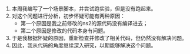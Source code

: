 1. 本周我编写了一个场景脚本，并尝试跑实验，但是没有跑起来。
2. 对这个问题进行分析，初步怀疑可能有两种原因：
   - 第一个原因是我之前修改的ns2的源代码没有编译进去；
   - 第二个原因是修改的代码本身有问题。
3. 于是我根据怀疑的原因，重新检查并修改了相关代码，但仍然没有解决问题。
4. 因此，我从代码的角度继续深入研究，以期能够解决这个问题。